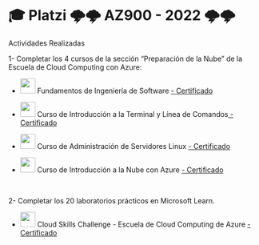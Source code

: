 # 🎓 Platzi 🌩️🌩️ AZ900 - 2022 🌩️🌩️

Actividades Realizadas

1- Completar los 4 cursos de la sección “Preparación de la Nube” de la Escuela de Cloud Computing con Azure:
 - <img src="https://static.platzi.com/media/achievements/badge-ing-software-2017-18f503fd-36bd-42d8-b1a1-492865659687.png" width="30"/> Fundamentos de Ingeniería de Software <a href="https://github.com/RicardoLunaRivera/PlatziAZ900-2022/blob/main/assets/Fundamentos%20de%20Ingenier%C3%ADa%20de%20Software.PNG" target="_blank">-  Certificado </a>

  - <img src="https://static.platzi.com/media/achievements/badge-terminal-5c5518b5-43d0-4387-b39e-3d85db446c5f.png" width="30"/> Curso de Introducción a la Terminal y Línea de Comandos<a href="https://github.com/RicardoLunaRivera/PlatziAZ900-2022/blob/main/assets/Curso%20de%20Introducci%C3%B3n%20a%20la%20Terminal%20y%20L%C3%ADnea%20de%20Comandos.PNG" target="_blank"> -  Certificado </a>

   - <img src="https://static.platzi.com/media/achievements/badges-servidores-linux-7d642e59-3c89-4921-b998-96b6e0d4e4a4.png" width="30"/> Curso de Administración de Servidores Linux <a href="https://github.com/RicardoLunaRivera/PlatziAZ900-2022/blob/main/assets/Curso%20de%20Administraci%C3%B3n%20de%20Servidores%20Linux.PNG" target="_blank">-  Certificado </a>
  
  
 - <img src="https://static.platzi.com/media/achievements/badge-introduccion-nube-azure-05c6de71-609b-4b00-971c-56a8d88915d2.png" width="30"/> Curso de Introducción a la Nube con Azure <a href="https://github.com/RicardoLunaRivera/PlatziAZ900-2022/blob/main/assets/Curso%20de%20Introducci%C3%B3n%20a%20la%20Nube%20con%20Azure.PNG" target="_blank">-  Certificado </a>


<br>


2- Completar los 20 laboratorios prácticos en Microsoft Learn.

 - <img src="https://docs.microsoft.com/en-us/media/learn/challenge/100_completed.svg?branch=main" width="30"/> Cloud Skills Challenge - Escuela de Cloud Computing de Azure <a href="https://docs.microsoft.com/es-mx/users/cloudskillschallenge/collections/5d3kh31eg83o?WT.mc_id=cloudskillschallenge_495571f3-ba53-426a-b5cc-2885cf229e8b " target="_blank">-  Certificado </a>
